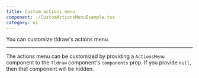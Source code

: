 ```yaml
---
title: Custom actions menu
component: ./CustomActionsMenuExample.tsx
category: ui
---
```


You can customize tldraw's actions menu.

---

The actions menu can be customized by providing a `ActionsMenu` component to the `Tldraw` component's `components` prop. If you provide `null`, then that component will be hidden.
